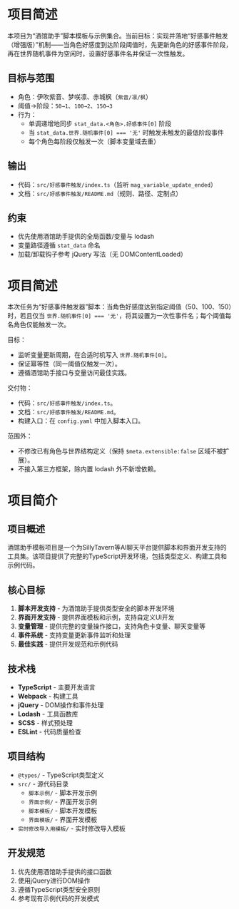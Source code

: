# 项目简述

本项目为“酒馆助手”脚本模板与示例集合。当前目标：实现并落地“好感事件触发（增强版）”机制——当角色好感度到达阶段阈值时，先更新角色的好感事件阶段，再在世界随机事件为空闲时，设置好感事件名并保证一次性触发。

## 目标与范围
- 角色：伊吹紫音、梦咲凛、赤城枫（`紫音/凛/枫`）
- 阈值→阶段：`50→1`、`100→2`、`150→3`
- 行为：
  - 单调递增地同步 `stat_data.<角色>.好感事件[0]` 阶段
  - 当 `stat_data.世界.随机事件[0] === '无'` 时触发未触发的最低阶段事件
  - 每个角色每阶段仅触发一次（脚本变量域去重）

## 输出
- 代码：`src/好感事件触发/index.ts`（监听 `mag_variable_update_ended`）
- 文档：`src/好感事件触发/README.md`（规则、路径、定制点）

## 约束
- 优先使用酒馆助手提供的全局函数/变量与 lodash
- 变量路径遵循 `stat_data` 命名
- 加载/卸载钩子参考 jQuery 写法（无 DOMContentLoaded）

# 项目简述

本次任务为“好感事件触发器”脚本：当角色好感度达到指定阈值（50、100、150）时，若且仅当 `世界.随机事件[0] === '无'`，将其设置为一次性事件名；每个阈值每名角色仅能触发一次。

目标：
- 监听变量更新周期，在合适时机写入 `世界.随机事件[0]`。
- 保证幂等性（同一阈值仅触发一次）。
- 遵循酒馆助手接口与变量访问最佳实践。

交付物：
- 代码：`src/好感事件触发/index.ts`。
- 文档：`src/好感事件触发/README.md`。
- 构建入口：在 `config.yaml` 中加入脚本入口。

范围外：
- 不修改已有角色与世界结构定义（保持 `$meta.extensible:false` 区域不被扩展）。
- 不接入第三方框架，除内置 lodash 外不新增依赖。

# 项目简介

## 项目概述
酒馆助手模板项目是一个为SillyTavern等AI聊天平台提供脚本和界面开发支持的工具集。该项目提供了完整的TypeScript开发环境，包括类型定义、构建工具和示例代码。

## 核心目标
1. **脚本开发支持** - 为酒馆助手提供类型安全的脚本开发环境
2. **界面开发支持** - 提供界面模板和示例，支持自定义UI开发
3. **变量管理** - 提供完整的变量操作接口，支持角色卡变量、聊天变量等
4. **事件系统** - 支持变量更新事件监听和处理
5. **最佳实践** - 提供开发规范和示例代码

## 技术栈
- **TypeScript** - 主要开发语言
- **Webpack** - 构建工具
- **jQuery** - DOM操作和事件处理
- **Lodash** - 工具函数库
- **SCSS** - 样式预处理
- **ESLint** - 代码质量检查

## 项目结构
- `@types/` - TypeScript类型定义
- `src/` - 源代码目录
  - `脚本示例/` - 脚本开发示例
  - `界面示例/` - 界面开发示例
  - `脚本模板/` - 脚本开发模板
  - `界面模板/` - 界面开发模板
- `实时修改导入用模板/` - 实时修改导入模板

## 开发规范
1. 优先使用酒馆助手提供的接口函数
2. 使用jQuery进行DOM操作
3. 遵循TypeScript类型安全原则
4. 参考现有示例代码的开发模式

